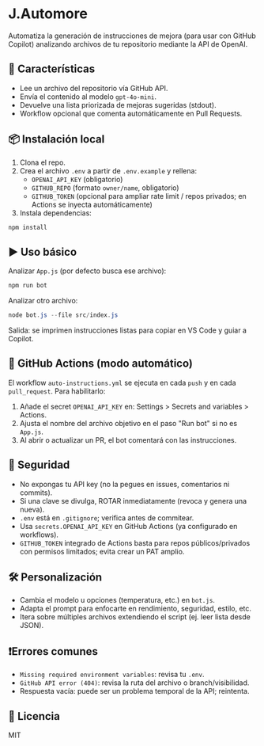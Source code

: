 # J.Automore

Automatiza la generación de instrucciones de mejora (para usar con GitHub Copilot) analizando archivos de tu repositorio mediante la API de OpenAI.

## 🚀 Características
- Lee un archivo del repositorio vía GitHub API.
- Envía el contenido al modelo `gpt-4o-mini`.
- Devuelve una lista priorizada de mejoras sugeridas (stdout).
- Workflow opcional que comenta automáticamente en Pull Requests.

## 📦 Instalación local

1. Clona el repo.
2. Crea el archivo `.env` a partir de `.env.example` y rellena:
   - `OPENAI_API_KEY` (obligatorio)
   - `GITHUB_REPO` (formato `owner/name`, obligatorio)
   - `GITHUB_TOKEN` (opcional para ampliar rate limit / repos privados; en Actions se inyecta automáticamente)
3. Instala dependencias:

```powershell
npm install
```

## ▶️ Uso básico

Analizar `App.js` (por defecto busca ese archivo):

```powershell
npm run bot
```

Analizar otro archivo:

```powershell
node bot.js --file src/index.js
```

Salida: se imprimen instrucciones listas para copiar en VS Code y guiar a Copilot.

## 🤖 GitHub Actions (modo automático)
El workflow `auto-instructions.yml` se ejecuta en cada `push` y en cada `pull_request`. Para habilitarlo:

1. Añade el secret `OPENAI_API_KEY` en: Settings > Secrets and variables > Actions.
2. Ajusta el nombre del archivo objetivo en el paso "Run bot" si no es `App.js`.
3. Al abrir o actualizar un PR, el bot comentará con las instrucciones.

## 🔐 Seguridad
- No expongas tu API key (no la pegues en issues, comentarios ni commits).
- Si una clave se divulga, ROTAR inmediatamente (revoca y genera una nueva).
- `.env` está en `.gitignore`; verifica antes de commitear.
- Usa `secrets.OPENAI_API_KEY` en GitHub Actions (ya configurado en workflows).
- `GITHUB_TOKEN` integrado de Actions basta para repos públicos/privados con permisos limitados; evita crear un PAT amplio.

## 🛠 Personalización
- Cambia el modelo u opciones (temperatura, etc.) en `bot.js`.
- Adapta el prompt para enfocarte en rendimiento, seguridad, estilo, etc.
- Itera sobre múltiples archivos extendiendo el script (ej. leer lista desde JSON).

## ❗️Errores comunes
- `Missing required environment variables`: revisa tu `.env`.
- `GitHub API error (404)`: revisa la ruta del archivo o branch/visibilidad.
- Respuesta vacía: puede ser un problema temporal de la API; reintenta.

## 📄 Licencia
MIT
